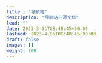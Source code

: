 ```yaml
---
title : "导航站"
description: "导航站开源文档"
lead: ""
date: 2023-3-31T08:48:45+00:00
lastmod: 2023-4-05T08:48:45+00:00
draft: false
images: []
weight: 100
---
```

